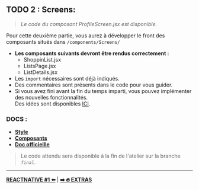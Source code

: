 ## **TODO 2 : Screens**:
> *Le code du composant ProfileScreen.jsx est disponible.*  

Pour cette deuxième partie, vous aurez à développer le front des composants situés dans `/components/Screens/`  

- **Les composants suivants devront être rendus correctement :**  
    - ShoppinList.jsx
    - ListsPage.jsx
    - ListDetails.jsx   
- Les `import` nécessaires sont déjà indiqués.  
- Des commentaires sont présents dans le code pour vous guider.
- Si vous avez fini avant la fin du temps imparti, vous pouvez implémenter des nouvelles fonctionnalités.  
Des idées sont disponibles [ICI](./8.Extras.md).
### **DOCS** :
- [**Style**](https://reactnative.dev/docs/style)
- [**Composants**](https://reactnative.dev/docs/components-and-apis) 
- [**Doc officiellle**](https://reactnative.dev/docs/getting-started)


> Le code attendu sera disponible à la fin de l'atelier sur la branche *`final`*. 

- -- 
[ **REACTNATIVE #1 ⬅️**](./4.Work1.md) | [**➡️ 🔥 EXTRAS**](./6.Extras.md)
